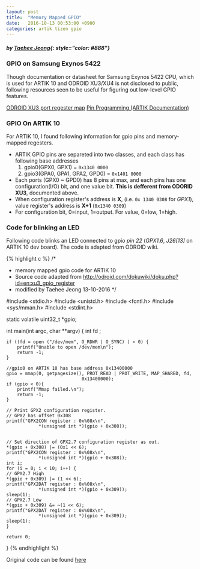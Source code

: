 ```yaml
---
layout: post
title:  "Memory Mapped GPIO"
date:   2016-10-13 00:53:00 +0900
categories: artik tizen gpio
---
```


##### *by [Taehee Jeong](https://github.com/FredJeong)*{: style="color: #888"}

### GPIO on Samsung Exynos 5422

Though documentation or datasheet for Samsung Exynos 5422 CPU, which is used for ARTIK 10 and ODROID XU3/XU4 is not disclosed to public, following resources seen to be useful for figuring out low-level GPIO features.

[ODROID XU3 port regester map](http://odroid.com/dokuwiki/doku.php?id=en:xu3_gpio_register)
[Pin Programming (ARTIK Documentation)](https://developer.artik.io/documentation/developer-guide/gpio/kernel-gpio.html)

### GPIO On ARTIK 10

For ARTIK 10, I found following information for gpio pins and memory-mapped regesters.

* ARTIK GPIO pins are separeted into two classes, and each class has following base addresses
  1. gpio0(GPX0, GPX1) = `0x1340 0000`
  2. gpio3(GPA0, GPA1, GPA2, GPD0) = `0x1401 0000`
* Each ports (GPX0 ~ GPD0) has 8 pins at max, and each pins has one configuration(I/O) bit, and one value bit. **This is defferent from ODORID XU3**, documented above.
* When configuration register's address is **X**, (i.e. `0x 1340 0308` for *GPX1*), value register's address is **X+1** (`0x1340 0309`)
* For configuration bit, 0=input, 1=output. For value, 0=low, 1=high.


### Code for blinking an LED

Following code blinks an LED connected to gpio *pin 22* (*GPX1.6*, *J26[13]* on ARTIK 10 dev board). The code is adapted from ODROID wiki.

{% highlight c %}
/*
 * memory mapped gpio code for ARTIK 10
 * Source code adapted from http://odroid.com/dokuwiki/doku.php?id=en:xu3_gpio_register
 * modified by Taehee Jeong 13-10-2016
 */

#include <stdio.h>
#include <unistd.h>
#include <fcntl.h>
#include <sys/mman.h>
#include <stdint.h>

static volatile uint32_t *gpio;

int main(int argc, char **argv)
{
    int fd ;

    if ((fd = open ("/dev/mem", O_RDWR | O_SYNC) ) < 0) {
        printf("Unable to open /dev/mem\n");
        return -1;
    }

    //gpio0 on ARTIK 10 has base address 0x13400000
    gpio = mmap(0, getpagesize(), PROT_READ | PROT_WRITE, MAP_SHARED, fd,
                                0x13400000);
    if (gpio < 0){
        printf("Mmap failed.\n");
        return -1;
    }

    // Print GPX2 configuration register.
    // GPX2 has offset 0x308
    printf("GPX2CON register : 0x%08x\n",
                *(unsigned int *)(gpio + 0x308));


    // Set direction of GPX2.7 configuration register as out.
    *(gpio + 0x308) |= (0x1 << 6);
    printf("GPX2CON register : 0x%08x\n",
                *(unsigned int *)(gpio + 0x308));
    int i;
    for (i = 0; i < 10; i++) {
    // GPX2.7 High
    *(gpio + 0x309) |= (1 << 6);
    printf("GPX2DAT register : 0x%08x\n",
                *(unsigned int *)(gpio + 0x309));
    sleep(1);
    // GPX2.7 Low
    *(gpio + 0x309) &= ~(1 << 6);
    printf("GPX2DAT register : 0x%08x\n",
                *(unsigned int *)(gpio + 0x309));
    sleep(1);
    }

    return 0;
}
{% endhighlight %}

Original code can be found [here](https://github.com/artik-snu/gpio/blob/master/main.c)

